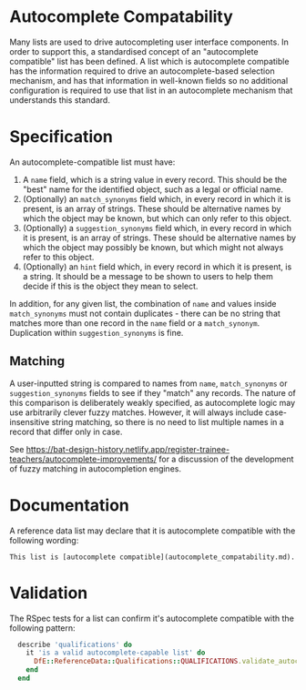 # Autocomplete Compatability

Many lists are used to drive autocompleting user interface components. In order to support this, a standardised concept of an "autocomplete compatible" list has been defined. A list which is autocomplete compatible has the information required to drive an autocomplete-based selection mechanism, and has that information in well-known fields so no additional configuration is required to use that list in an autocomplete mechanism that understands this standard.

# Specification

An autocomplete-compatible list must have:

1. A `name` field, which is a string value in every record. This should be the "best" name for the identified object, such as a legal or official name.
2. (Optionally) an `match_synonyms` field which, in every record in which it is present, is an array of strings. These should be alternative names by which the object may be known, but which can only refer to this object.
2. (Optionally) a `suggestion_synonyms` field which, in every record in which it is present, is an array of strings. These should be alternative names by which the object may possibly be known, but which might not always refer to this object.
2. (Optionally) an `hint` field which, in every record in which it is present, is a string. It should be a message to be shown to users to help them decide if this is the object they mean to select.

In addition, for any given list, the combination of `name` and values inside `match_synonyms` must not contain duplicates - there can be no string that matches more than one record in the `name` field or a `match_synonym`. Duplication within `suggestion_synonyms` is fine.

## Matching

A user-inputted string is compared to names from `name`, `match_synonyms` or `suggestion_synonyms` fields to see if they "match" any records. The nature of this comparison is deliberately weakly specified, as autocomplete logic may use arbitrarily clever fuzzy matches. However, it will always include case-insensitive string matching, so there is no need to list multiple names in a record that differ only in case.

See https://bat-design-history.netlify.app/register-trainee-teachers/autocomplete-improvements/ for a discussion of the development of fuzzy matching in autocompletion engines.

# Documentation

A reference data list may declare that it is autocomplete compatible with the following wording:

```
This list is [autocomplete compatible](autocomplete_compatability.md).
```

# Validation

The RSpec tests for a list can confirm it's autocomplete compatible with the following pattern:

```ruby
  describe 'qualifications' do
    it 'is a valid autocomplete-capable list' do
      DfE::ReferenceData::Qualifications::QUALIFICATIONS.validate_autocomplete_compatibility!
    end
  end

```
